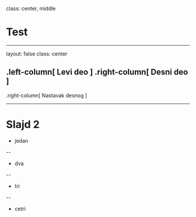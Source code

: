 class: center, middle
# Test

---
layout: false
class: center

.left-column[
  Levi deo
]
.right-column[
  Desni deo
]
--
.right-column[
  Nastavak desnog
]

---

# Slajd 2

* jedan

--
* dva

--
* tri

--
* cetri
